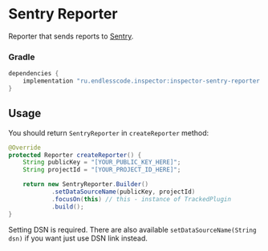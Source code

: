 # Sentry Reporter
Reporter that sends reports to [Sentry](https://sentry.io/).  

### Gradle
```groovy
dependencies {
    implementation "ru.endlesscode.inspector:inspector-sentry-reporter:0.8.0"
}
```

## Usage
You should return `SentryReporter` in `createReporter` method:
```java
@Override
protected Reporter createReporter() {
    String publicKey = "[YOUR_PUBLIC_KEY_HERE]";
    String projectId = "[YOUR_PROJECT_ID_HERE]";

    return new SentryReporter.Builder()
            .setDataSourceName(publicKey, projectId)
            .focusOn(this) // this - instance of TrackedPlugin
            .build();
}
```
Setting DSN is required.
There are also available `setDataSourceName(String dsn)` if you want just use DSN link instead.
